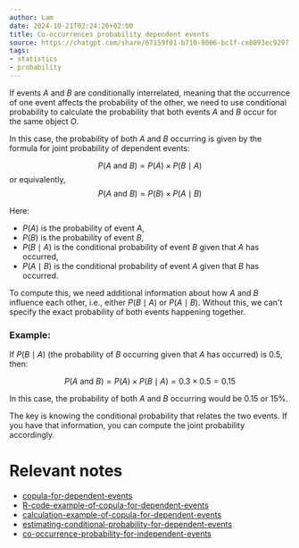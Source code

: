 ```yaml
---
author: Lam
date: 2024-10-21T02:24:26+02:00
title: Co-occurrences probability dependent events
source: https://chatgpt.com/share/67159f01-b710-8006-bc1f-ce8093ec9297
tags:
- statistics
- probability
---
```


If events $A$ and $B$ are conditionally interrelated, meaning that the occurrence of one event affects the probability of the other, we need to use conditional probability to calculate the probability that both events $A$ and $B$ occur for the same object $O$.

In this case, the probability of both $A$ and $B$ occurring is given by the formula for joint probability of dependent events:

$$
P(A \text{ and } B) = P(A) \times P(B \mid A)
$$
or equivalently,
$$
P(A \text{ and } B) = P(B) \times P(A \mid B)
$$

Here:
- $P(A)$ is the probability of event $A$,
- $P(B)$ is the probability of event $B$,
- $P(B \mid A)$ is the conditional probability of event $B$ given that $A$ has occurred,
- $P(A \mid B)$ is the conditional probability of event $A$ given that $B$ has occurred.

To compute this, we need additional information about how $A$ and $B$ influence each other, i.e., either $P(B \mid A)$ or $P(A \mid B)$. Without this, we can't specify the exact probability of both events happening together.

### Example: 
If $P(B \mid A)$ (the probability of $B$ occurring given that $A$ has occurred) is 0.5, then:

$$
P(A \text{ and } B) = P(A) \times P(B \mid A) = 0.3 \times 0.5 = 0.15
$$

In this case, the probability of both $A$ and $B$ occurring would be 0.15 or 15%.

The key is knowing the conditional probability that relates the two events. If you have that information, you can compute the joint probability accordingly.

# Relevant notes

- [copula-for-dependent-events](Resources/copula-for-dependent-events.md)
- [R-code-example-of-copula-for-dependent-events](Resources/R-code-example-of-copula-for-dependent-events.md)
- [calculation-example-of-copula-for-dependent-events](Resources/calculation-example-of-copula-for-dependent-events.md)
- [estimating-conditional-probability-for-dependent-events](Resources/estimating-conditional-probability-for-dependent-events.md)
- [co-occurrence-probability-for-independent-events](Resources/co-occurrence-probability-for-independent-events.md)
